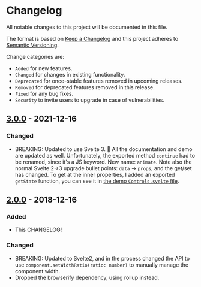 # Changelog

All notable changes to this project will be documented in this file.

The format is based on [Keep a Changelog](http://keepachangelog.com/en/1.0.0/)
and this project adheres to [Semantic Versioning](http://semver.org/spec/v2.0.0.html).

Change categories are:

* `Added` for new features.
* `Changed` for changes in existing functionality.
* `Deprecated` for once-stable features removed in upcoming releases.
* `Removed` for deprecated features removed in this release.
* `Fixed` for any bug fixes.
* `Security` to invite users to upgrade in case of vulnerabilities.

## [3.0.0](https://github.com/saibotsivad/svelte-panel-click/compare/v2.0.0..v3.0.0) - 2021-12-16
### Changed
- BREAKING: Updated to use Svelte 3. 🎉 All the documentation and demo are updated as well. Unfortunately, the exported method `continue` had to be renamed, since it's a JS keyword. New name: `animate`. Note also the normal Svelte 2->3 upgrade bullet points: `data` -> `props`, and the get/set has changed. To get at the inner properties, I added an exported `getState` function, you can see it in [the demo `Controls.svelte` file](./docs/Controls.svelte).

## [2.0.0](https://github.com/saibotsivad/svelte-panel-click/compare/v1.0.2..v2.0.0) - 2018-12-16
### Added
* This CHANGELOG!
### Changed
* BREAKING: Updated to Svelte2, and in the process changed the API to use `component.setWidthRatio(ratio: number)` to manually manage the component width.
* Dropped the browserify dependency, using rollup instead.
